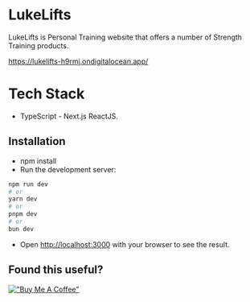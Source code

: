 # LukeLifts
LukeLifts is Personal Training website that offers a number of Strength Training products.

https://lukelifts-h9rmj.ondigitalocean.app/

# Tech Stack
- TypeScript - Next.js ReactJS.

## Installation
- npm install
- Run the development server:

```bash
npm run dev
# or
yarn dev
# or
pnpm dev
# or
bun dev
```

- Open [http://localhost:3000](http://localhost:3000) with your browser to see the result.

## Found this useful?
[!["Buy Me A Coffee"](https://www.buymeacoffee.com/assets/img/custom_images/orange_img.png)](https://www.buymeacoffee.com/lukesb)


